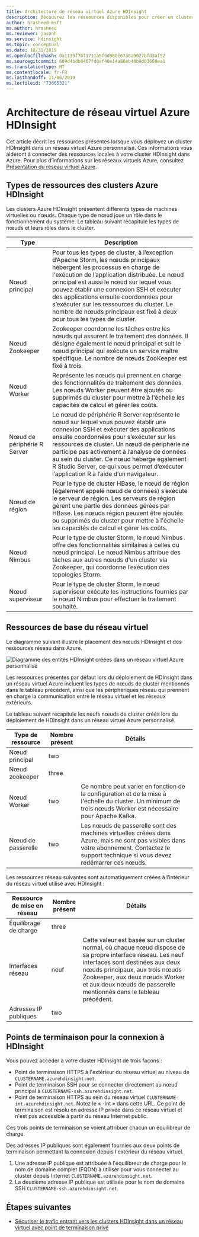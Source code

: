 ```yaml
---
title: Architecture de réseau virtuel Azure HDInsight
description: Découvrez les ressources disponibles pour créer un cluster HDInsight dans un réseau virtuel Azure.
author: hrasheed-msft
ms.author: hrasheed
ms.reviewer: jasonh
ms.service: hdinsight
ms.topic: conceptual
ms.date: 10/31/2019
ms.openlocfilehash: 0a1139f7bf1711a5f6d980e67a8a9027bfd3af52
ms.sourcegitcommit: 609d4bdb0467fd0af40e14a86eb40b9d03669ea1
ms.translationtype: HT
ms.contentlocale: fr-FR
ms.lasthandoff: 11/06/2019
ms.locfileid: "73665321"
---
```

# <a name="azure-hdinsight-virtual-network-architecture"></a>Architecture de réseau virtuel Azure HDInsight

Cet article décrit les ressources présentes lorsque vous déployez un cluster HDInsight dans un réseau virtuel Azure personnalisé. Ces informations vous aideront à connecter des ressources locales à votre cluster HDInsight dans Azure. Pour plus d’informations sur les réseaux virtuels Azure, consultez [Présentation du réseau virtuel Azure](../virtual-network/virtual-networks-overview.md).

## <a name="resource-types-in-azure-hdinsight-clusters"></a>Types de ressources des clusters Azure HDInsight

Les clusters Azure HDInsight présentent différents types de machines virtuelles ou nœuds. Chaque type de nœud joue un rôle dans le fonctionnement du système. Le tableau suivant récapitule les types de nœuds et leurs rôles dans le cluster.

| Type | Description |
| --- | --- |
| Nœud principal |  Pour tous les types de cluster, à l’exception d’Apache Storm, les nœuds principaux hébergent les processus en charge de l'exécution de l’application distribuée. Le nœud principal est aussi le nœud sur lequel vous pouvez établir une connexion SSH et exécuter des applications ensuite coordonnées pour s’exécuter sur les ressources du cluster. Le nombre de nœuds principaux est fixé à deux pour tous les types de cluster. |
| Nœud Zookeeper | Zookeeper coordonne les tâches entre les nœuds qui assurent le traitement des données. Il désigne également le nœud principal et suit le nœud principal qui exécute un service maître spécifique. Le nombre de nœuds ZooKeeper est fixé à trois. |
| Nœud Worker | Représente les nœuds qui prennent en charge des fonctionnalités de traitement des données. Les nœuds Worker peuvent être ajoutés ou supprimés du cluster pour mettre à l'échelle les capacités de calcul et gérer les coûts. |
| Nœud de périphérie R Server | Le nœud de périphérie R Server représente le nœud sur lequel vous pouvez établir une connexion SSH et exécuter des applications ensuite coordonnées pour s’exécuter sur les ressources de cluster. Un nœud de périphérie ne participe pas activement à l’analyse de données au sein du cluster. Ce nœud héberge également R Studio Server, ce qui vous permet d’exécuter l’application R à l’aide d’un navigateur. |
| Nœud de région | Pour le type de cluster HBase, le nœud de région (également appelé nœud de données) s’exécute le serveur de région. Les serveurs de région gèrent une partie des données gérées par HBase. Les nœuds région peuvent être ajoutés ou supprimés du cluster pour mettre à l'échelle les capacités de calcul et gérer les coûts.|
| Nœud Nimbus | Pour le type de cluster Storm, le nœud Nimbus offre des fonctionnalités similaires à celles du nœud principal. Le nœud Nimbus attribue des tâches aux autres nœuds d'un cluster via Zookeeper, qui coordonne l’exécution des topologies Storm. |
| Nœud superviseur | Pour le type de cluster Storm, le nœud superviseur exécute les instructions fournies par le nœud Nimbus pour effectuer le traitement souhaité. |

## <a name="basic-virtual-network-resources"></a>Ressources de base du réseau virtuel

Le diagramme suivant illustre le placement des nœuds HDInsight et des ressources réseau dans Azure.

![Diagramme des entités HDInsight créées dans un réseau virtuel Azure personnalisé](./media/hdinsight-virtual-network-architecture/hdinsight-vnet-diagram.png)

Les ressources présentes par défaut lors du déploiement de HDInsight dans un réseau virtuel Azure incluent les types de nœuds de cluster mentionnés dans le tableau précédent, ainsi que les périphériques réseau qui prennent en charge la communication entre le réseau virtuel et les réseaux extérieurs.

Le tableau suivant récapitule les neufs nœuds de cluster créés lors du déploiement de HDInsight dans un réseau virtuel Azure personnalisé.

| Type de ressource | Nombre présent | Détails |
| --- | --- | --- |
|Nœud principal | two |    |
|Nœud zookeeper | three | |
|Nœud Worker | two | Ce nombre peut varier en fonction de la configuration et de la mise à l'échelle du cluster. Un minimum de trois nœuds Worker est nécessaire pour Apache Kafka.  |
|Nœud de passerelle | two | Les nœuds de passerelle sont des machines virtuelles créées dans Azure, mais ne sont pas visibles dans votre abonnement. Contactez le support technique si vous devez redémarrer ces nœuds. |

Les ressources réseau suivantes sont automatiquement créées à l’intérieur du réseau virtuel utilisé avec HDInsight :

| Ressource de mise en réseau | Nombre présent | Détails |
| --- | --- | --- |
|Équilibrage de charge | three | |
|Interfaces réseau | neuf | Cette valeur est basée sur un cluster normal, où chaque nœud dispose de sa propre interface réseau. Les neuf interfaces sont destinées aux deux nœuds principaux, aux trois nœuds Zookeeper, aux deux nœuds Worker et aux deux nœuds de passerelle mentionnés dans le tableau précédent. |
|Adresses IP publiques | two |    |

## <a name="endpoints-for-connecting-to-hdinsight"></a>Points de terminaison pour la connexion à HDInsight

Vous pouvez accéder à votre cluster HDInsight de trois façons :

- Point de terminaison HTTPS à l'extérieur du réseau virtuel au niveau de `CLUSTERNAME.azurehdinsight.net`.
- Point de terminaison SSH pour se connecter directement au nœud principal à `CLUSTERNAME-ssh.azurehdinsight.net`.
- Point de terminaison HTTPS au sein du réseau virtuel `CLUSTERNAME-int.azurehdinsight.net`. Notez le « -int » dans cette URL. Ce point de terminaison est résolu en adresse IP privée dans ce réseau virtuel et n'est pas accessible à partir du réseau Internet public.

Ces trois points de terminaison se voient attribuer chacun un équilibreur de charge.

Des adresses IP publiques sont également fournies aux deux points de terminaison permettant la connexion depuis l'extérieur du réseau virtuel.

1. Une adresse IP publique est attribuée à l'équilibreur de charge pour le nom de domaine complet (FQDN) à utiliser pour vous connecter au cluster depuis Internet `CLUSTERNAME.azurehdinsight.net`.
1. La deuxième adresse IP publique est utilisée pour le nom de domaine SSH `CLUSTERNAME-ssh.azurehdinsight.net`.

## <a name="next-steps"></a>Étapes suivantes

- [Sécuriser le trafic entrant vers les clusters HDInsight dans un réseau virtuel avec point de terminaison privé](https://azure.microsoft.com/blog/secure-incoming-traffic-to-hdinsight-clusters-in-a-vnet-with-private-endpoint/)
